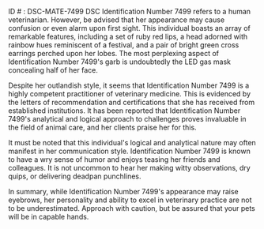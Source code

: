 ID # : DSC-MATE-7499
DSC Identification Number 7499 refers to a human veterinarian. However, be advised that her appearance may cause confusion or even alarm upon first sight. This individual boasts an array of remarkable features, including a set of ruby red lips, a head adorned with rainbow hues reminiscent of a festival, and a pair of bright green cross earrings perched upon her lobes. The most perplexing aspect of Identification Number 7499's garb is undoubtedly the LED gas mask concealing half of her face. 

Despite her outlandish style, it seems that Identification Number 7499 is a highly competent practitioner of veterinary medicine. This is evidenced by the letters of recommendation and certifications that she has received from established institutions. It has been reported that Identification Number 7499's analytical and logical approach to challenges proves invaluable in the field of animal care, and her clients praise her for this. 

It must be noted that this individual's logical and analytical nature may often manifest in her communication style. Identification Number 7499 is known to have a wry sense of humor and enjoys teasing her friends and colleagues. It is not uncommon to hear her making witty observations, dry quips, or delivering deadpan punchlines. 

In summary, while Identification Number 7499's appearance may raise eyebrows, her personality and ability to excel in veterinary practice are not to be underestimated. Approach with caution, but be assured that your pets will be in capable hands.